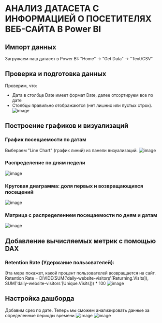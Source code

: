 # АНАЛИЗ ДАТАСЕТА С ИНФОРМАЦИЕЙ О ПОСЕТИТЕЛЯХ ВЕБ-САЙТА В Power BI
## Импорт данных
Загружаем наш датасет в Power BI:
"Home" → "Get Data" → "Text/CSV"

## Проверка и подготовка данных

Проверим, что:
* Дата в столбце Date имеет формат Date, далее отсортируем все по дате
* Столбцы правильно отображаются (нет лишних или пустых строк).
![image](https://github.com/user-attachments/assets/c8e8845f-4774-4da8-939e-696796db7b0e)

## Построение графиков и визуализаций

### График посещаемости по датам
Выбераем "Line Chart" (график линий) из панели визуализаций.
![image](https://github.com/user-attachments/assets/34e082de-b757-4563-b421-cfaddaa25dfa)

### Распределение по дням недели
![image](https://github.com/user-attachments/assets/29333b79-5cfd-42d8-b2e2-648359593c1e)

### Круговая диаграмма: доля первых и возвращающихся посещений
![image](https://github.com/user-attachments/assets/eb021762-c28b-4e38-96f2-7b68b255f012)

### Матрица с распределением посещаемости по дням и датам
![image](https://github.com/user-attachments/assets/0e960c3e-9acf-418b-93dd-d22c81b69b95)

## Добавление вычисляемых метрик с помощью DAX

### Retention Rate (Удержание пользователей):
Эта мера покажет, какой процент пользователей возвращается на сайт.
Retention Rate = DIVIDE(SUM('daily-website-visitors'[Returning.Visits]), SUM('daily-website-visitors'[Unique.Visits])) * 100
![image](https://github.com/user-attachments/assets/e1e91670-6c48-4587-a8e7-45d8faabf5f3)

## Настройка дашборда

Добавим срез по дате. Теперь мы сможем анализировать данные за определенные периоды времени
![image](https://github.com/user-attachments/assets/31bc01e2-b0d2-41cb-b5af-245f026080ef)
![image](https://github.com/user-attachments/assets/f56fdabd-840d-40fd-a0db-ab04e4e5fce7)

